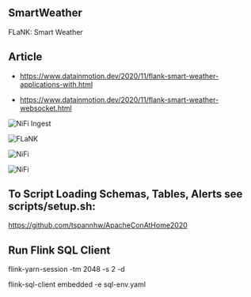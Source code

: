 ## SmartWeather
FLaNK:   Smart Weather


## Article

* https://www.datainmotion.dev/2020/11/flank-smart-weather-applications-with.html

* https://www.datainmotion.dev/2020/11/flank-smart-weather-websocket.html


![NiFi Ingest](https://1.bp.blogspot.com/-yWoOZkKZWCw/X5r3YQS3UAI/AAAAAAAAbzs/f16NAAkUbwQP-KIst28Tpj5J6KbOZcj6ACLcBGAsYHQ/w472-h640/weatheringest.png)

![FLaNK](https://1.bp.blogspot.com/-BSsZ5MX17Wc/X5r3UGCaFwI/AAAAAAAAbzE/3dzzd9SHkYALccsLt9Lj4lMktPjixEpsgCLcBGAsYHQ/w569-h477/drilldownmap.png)

![NiFi](https://1.bp.blogspot.com/-tS2gSJc_0hs/X5r3U2MutJI/AAAAAAAAbzQ/oJWscCbG9ps2GIyFwJBa6Q8JrZeqhfGWgCLcBGAsYHQ/w640-h258/kafkatokudu.png)

![NiFi](https://1.bp.blogspot.com/-5ffmuX1qAmU/X5r3VpGiHTI/AAAAAAAAbzY/TMW3-tlLufEMC6MUJBirqglwDPrqT54pACLcBGAsYHQ/w634-h640/validateAndProduce.png)


## To Script Loading Schemas, Tables, Alerts see scripts/setup.sh:

https://github.com/tspannhw/ApacheConAtHome2020

## Run Flink SQL Client

flink-yarn-session -tm 2048 -s 2 -d

flink-sql-client embedded -e sql-env.yaml
